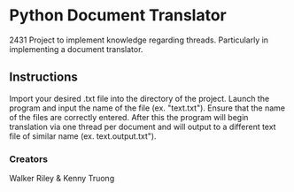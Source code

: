 
# Python Document Translator
2431 Project to implement knowledge regarding threads. Particularly in implementing a document translator.


## Instructions
Import your desired .txt file into the directory of the project. Launch the program and input the name of the file (ex. "text.txt"). Ensure that the name of the files are correctly entered. After this the program will begin translation via one thread per document and will output to a different text file of similar name (ex. text.output.txt").

### Creators 
Walker Riley & Kenny Truong
